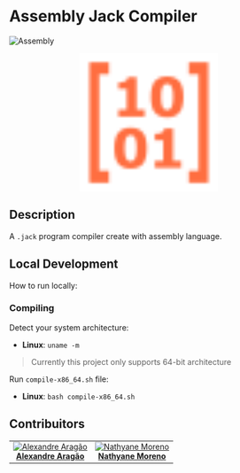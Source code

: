 # Assembly Jack Compiler

![Assembly](https://img.shields.io/badge/-Assembly-FF6946?logo=AssemblyScript)

<div style="width: 100%; display: flex; justify-content: center">
  <img src="https://raw.githubusercontent.com/PKief/vscode-material-icon-theme/main/icons/assembly.svg" width="250">
</div>

## Description
A `.jack` program compiler create with assembly language.

## Local Development
How to run locally:

### Compiling

Detect your system architecture:
- **Linux**: `uname -m`

> Currently this project only supports 64-bit architecture

Run `compile-x86_64.sh` file:
- **Linux**: `bash compile-x86_64.sh`

## Contribuitors
<table>
  <tr>
    <td align="center">
      <a href="https://github.com/alexaragao">
        <img src="https://avatars.githubusercontent.com/u/43763150?s=100" width="100px;" alt="Alexandre Aragão"/>
        <br />
        <b>Alexandre Aragão</b>
      </a>
    </td>
    <td align="center">
      <a href="https://github.com/nathyanemoreno">
        <img src="https://avatars.githubusercontent.com/u/40841909?s=100" width="100px;" alt="Nathyane Moreno"/>
        <br />
        <b>Nathyane Moreno</b>
      </a>
    </td>
  </tr>
</table>